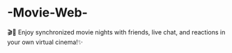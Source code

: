 # -Movie-Web-
🎬🍿 Enjoy synchronized movie nights with friends, live chat, and reactions in your own virtual cinema!✨
